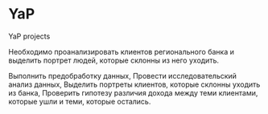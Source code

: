 # YaP
YaP projects

Необходимо проанализировать клиентов регионального банка и выделить портрет людей, которые склонны из него уходить.


Выполнить предобработку данных,
Провести исследовательский анализ данных,
Выделить портреты клиентов, которые склонны уходить из банка,
Проверить гипотезу различия дохода между теми клиентами, которые ушли и теми, которые остались.
